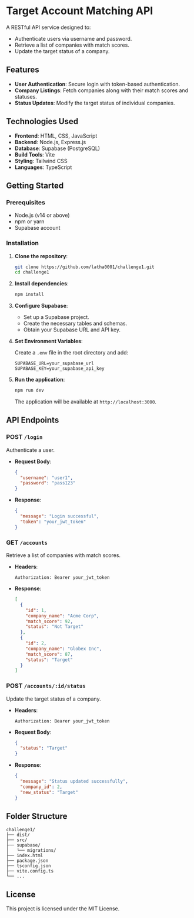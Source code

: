 # Target Account Matching API

A RESTful API service designed to:

- Authenticate users via username and password.
- Retrieve a list of companies with match scores.
- Update the target status of a company.

## Features

- **User Authentication**: Secure login with token-based authentication.
- **Company Listings**: Fetch companies along with their match scores and statuses.
- **Status Updates**: Modify the target status of individual companies.

## Technologies Used

- **Frontend**: HTML, CSS, JavaScript
- **Backend**: Node.js, Express.js
- **Database**: Supabase (PostgreSQL)
- **Build Tools**: Vite
- **Styling**: Tailwind CSS
- **Languages**: TypeScript

## Getting Started

### Prerequisites

- Node.js (v14 or above)
- npm or yarn
- Supabase account

### Installation

1. **Clone the repository**:

   ```bash
   git clone https://github.com/latha0001/challenge1.git
   cd challenge1
   ```

2. **Install dependencies**:

   ```bash
   npm install
   ```

3. **Configure Supabase**:

   - Set up a Supabase project.
   - Create the necessary tables and schemas.
   - Obtain your Supabase URL and API key.

4. **Set Environment Variables**:

   Create a `.env` file in the root directory and add:

   ```env
   SUPABASE_URL=your_supabase_url
   SUPABASE_KEY=your_supabase_api_key
   ```

5. **Run the application**:

   ```bash
   npm run dev
   ```

   The application will be available at `http://localhost:3000`.

## API Endpoints

### POST `/login`

Authenticate a user.

- **Request Body**:

  ```json
  {
    "username": "user1",
    "password": "pass123"
  }
  ```

- **Response**:

  ```json
  {
    "message": "Login successful",
    "token": "your_jwt_token"
  }
  ```

### GET `/accounts`

Retrieve a list of companies with match scores.

- **Headers**:

  ```
  Authorization: Bearer your_jwt_token
  ```

- **Response**:

  ```json
  [
    {
      "id": 1,
      "company_name": "Acme Corp",
      "match_score": 92,
      "status": "Not Target"
    },
    {
      "id": 2,
      "company_name": "Globex Inc",
      "match_score": 87,
      "status": "Target"
    }
  ]
  ```

### POST `/accounts/:id/status`

Update the target status of a company.

- **Headers**:

  ```
  Authorization: Bearer your_jwt_token
  ```

- **Request Body**:

  ```json
  {
    "status": "Target"
  }
  ```

- **Response**:

  ```json
  {
    "message": "Status updated successfully",
    "company_id": 2,
    "new_status": "Target"
  }
  ```

## Folder Structure

```
challenge1/
├── dist/
├── src/
├── supabase/
│   └── migrations/
├── index.html
├── package.json
├── tsconfig.json
├── vite.config.ts
└── ...
```

## License

This project is licensed under the MIT License.
